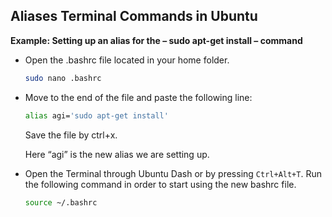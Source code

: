 ## Aliases Terminal Commands in Ubuntu

**Example: Setting up an alias for the – sudo apt-get install – command**
<ul>
<li>Open the .bashrc file located in your home folder.

```bash
sudo nano .bashrc
```
</li>


<li>Move to the end of the file and paste the following line:

```bash
alias agi='sudo apt-get install'
```
Save the file by ctrl+x.

Here “agi” is the new alias we are setting up.
</li>

<li>Open the Terminal through Ubuntu Dash or by pressing <code>Ctrl+Alt+T</code>. Run the following command in order to start using the new bashrc file.

```bash
source ~/.bashrc
```
</li>

</ul>
